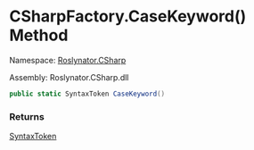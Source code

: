 # CSharpFactory\.CaseKeyword\(\) Method

Namespace: [Roslynator.CSharp](../../README.md)

Assembly: Roslynator\.CSharp\.dll

```csharp
public static SyntaxToken CaseKeyword()
```

### Returns

[SyntaxToken](https://docs.microsoft.com/en-us/dotnet/api/microsoft.codeanalysis.syntaxtoken)


